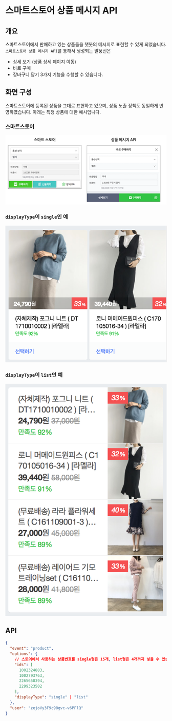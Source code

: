 # 스마트스토어 상품 메시지 API 
## 개요 
스마트스토어에서 판매하고 있는 상품들을 챗봇의 메시지로 표현할 수 있게 되었습니다.
`스마트스토어 상품 메시지 API`를 통해서 생성되는 말풍선은
* 상세 보기 (상품 상세 페이지 이동)
* 바로 구매
* 장바구니 담기
3가지 기능을 수행할 수 있습니다.
## 화면 구성
스마트스토어에 등록된 상품을 그대로 표현하고 있으며, 상품 노출 정책도 동일하게 반영하였습니다.
아래는 특정 상품에 대한 예시입니다. 
### 스마트스토어
![buying_ui](/images/buying_ui_both_c.png)
### `displayType`이 `single`인 예
![single](/images/product_message_api_single_type.png)
### `displayType`이 `list`인 예
![list](/images/product_message_api_list_type.png)
## API
```json
{
  "event": "product",
  "options": {
    // 스토어에서 사용하는 상품번호를 single형은 15개, list형은 4개까지 넣을 수 있습니다.
    "ids": [
      1002324883,
      1002793763,
      2265658394,
      2299323502
    ],
    "displayType": "single" | "list"
  },
  "user": "zejoVy3F9c98gvc-v6PFlQ"
}
```
